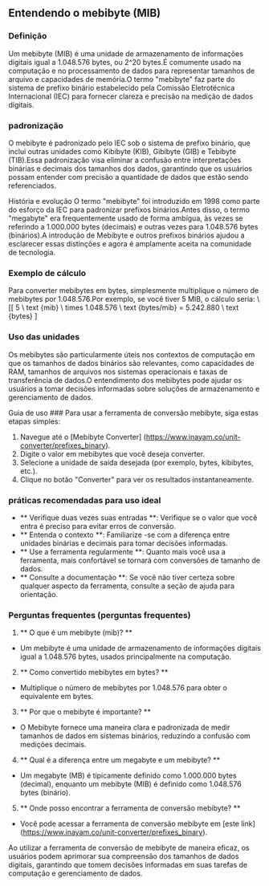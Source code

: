 ## Entendendo o mebibyte (MIB)

### Definição
Um mebibyte (MIB) é uma unidade de armazenamento de informações digitais igual a 1.048.576 bytes, ou 2^20 bytes.É comumente usado na computação e no processamento de dados para representar tamanhos de arquivo e capacidades de memória.O termo "mebibyte" faz parte do sistema de prefixo binário estabelecido pela Comissão Eletrotécnica Internacional (IEC) para fornecer clareza e precisão na medição de dados digitais.

### padronização
O mebibyte é padronizado pelo IEC sob o sistema de prefixo binário, que inclui outras unidades como Kibibyte (KIB), Gibibyte (GIB) e Tebibyte (TIB).Essa padronização visa eliminar a confusão entre interpretações binárias e decimais dos tamanhos dos dados, garantindo que os usuários possam entender com precisão a quantidade de dados que estão sendo referenciados.

História e evolução
O termo "mebibyte" foi introduzido em 1998 como parte do esforço da IEC para padronizar prefixos binários.Antes disso, o termo "megabyte" era frequentemente usado de forma ambígua, às vezes se referindo a 1.000.000 bytes (decimais) e outras vezes para 1.048.576 bytes (binários).A introdução de Mebibyte e outros prefixos binários ajudou a esclarecer essas distinções e agora é amplamente aceita na comunidade de tecnologia.

### Exemplo de cálculo
Para converter mebibytes em bytes, simplesmente multiplique o número de mebibytes por 1.048.576.Por exemplo, se você tiver 5 MIB, o cálculo seria:
\ [[
5 \ text {mib} \ times 1.048.576 \ text {bytes/mib} = 5.242.880 \ text {bytes}
\]

### Uso das unidades
Os mebibytes são particularmente úteis nos contextos de computação em que os tamanhos de dados binários são relevantes, como capacidades de RAM, tamanhos de arquivos nos sistemas operacionais e taxas de transferência de dados.O entendimento dos mebibytes pode ajudar os usuários a tomar decisões informadas sobre soluções de armazenamento e gerenciamento de dados.

Guia de uso ###
Para usar a ferramenta de conversão mebibyte, siga estas etapas simples:
1. Navegue até o [Mebibyte Converter] (https://www.inayam.co/unit-converter/prefixes_binary).
2. Digite o valor em mebibytes que você deseja converter.
3. Selecione a unidade de saída desejada (por exemplo, bytes, kibibytes, etc.).
4. Clique no botão "Converter" para ver os resultados instantaneamente.

### práticas recomendadas para uso ideal
- ** Verifique duas vezes suas entradas **: Verifique se o valor que você entra é preciso para evitar erros de conversão.
- ** Entenda o contexto **: Familiarize -se com a diferença entre unidades binárias e decimais para tomar decisões informadas.
- ** Use a ferramenta regularmente **: Quanto mais você usa a ferramenta, mais confortável se tornará com conversões de tamanho de dados.
- ** Consulte a documentação **: Se você não tiver certeza sobre qualquer aspecto da ferramenta, consulte a seção de ajuda para orientação.

### Perguntas frequentes (perguntas frequentes)

1. ** O que é um mebibyte (mib)? **
- Um mebibyte é uma unidade de armazenamento de informações digitais igual a 1.048.576 bytes, usados ​​principalmente na computação.

2. ** Como convertido mebibytes em bytes? **
- Multiplique o número de mebibytes por 1.048.576 para obter o equivalente em bytes.

3. ** Por que o mebibyte é importante? **
- O Mebibyte fornece uma maneira clara e padronizada de medir tamanhos de dados em sistemas binários, reduzindo a confusão com medições decimais.

4. ** Qual é a diferença entre um megabyte e um mebibyte? **
- Um megabyte (MB) é tipicamente definido como 1.000.000 bytes (decimal), enquanto um mebibyte (MIB) é definido como 1.048.576 bytes (binário).

5. ** Onde posso encontrar a ferramenta de conversão mebibyte? **
- Você pode acessar a ferramenta de conversão mebibyte em [este link] (https://www.inayam.co/unit-converter/prefixes_binary).

Ao utilizar a ferramenta de conversão de mebibyte de maneira eficaz, os usuários podem aprimorar sua compreensão dos tamanhos de dados digitais, garantindo que tomem decisões informadas em suas tarefas de computação e gerenciamento de dados.